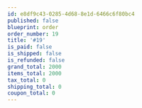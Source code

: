 ```yaml
---
id: e8df9c43-0285-4d68-8e1d-6466c6f80bc4
published: false
blueprint: order
order_number: 19
title: '#19'
is_paid: false
is_shipped: false
is_refunded: false
grand_total: 2000
items_total: 2000
tax_total: 0
shipping_total: 0
coupon_total: 0
---
```

